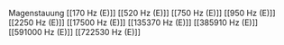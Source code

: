 Magenstauung
[[170 Hz (E)]]
[[520 Hz (E)]]
[[750 Hz (E)]]
[[950 Hz (E)]]
[[2250 Hz (E)]]
[[17500 Hz (E)]]
[[135370 Hz (E)]]
[[385910 Hz (E)]]
[[591000 Hz (E)]]
[[722530 Hz (E)]]
